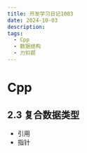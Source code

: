 ```yaml
---
title: 开发学习日记1003
date: 2024-10-03
description:
tags:
  - Cpp
  - 数据结构
  - 力扣题
---
```

# Cpp
## 2.3  复合数据类型
- 引用
- 指针
